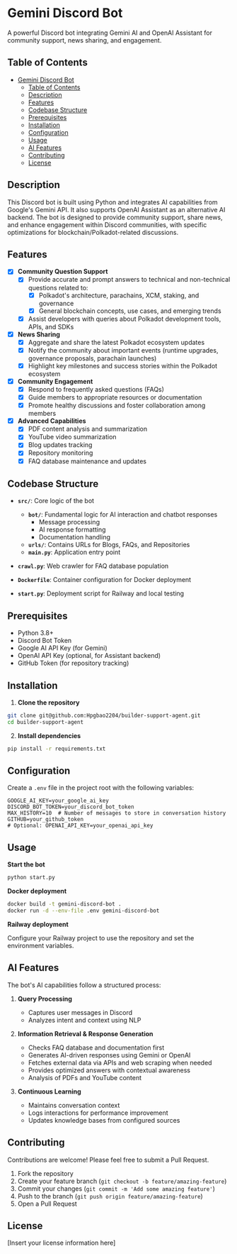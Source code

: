 # Gemini Discord Bot

A powerful Discord bot integrating Gemini AI and OpenAI Assistant for community support, news sharing, and engagement.

## Table of Contents

- [Gemini Discord Bot](#gemini-discord-bot)
  - [Table of Contents](#table-of-contents)
  - [Description](#description)
  - [Features](#features)
  - [Codebase Structure](#codebase-structure)
  - [Prerequisites](#prerequisites)
  - [Installation](#installation)
  - [Configuration](#configuration)
  - [Usage](#usage)
  - [AI Features](#ai-features)
  - [Contributing](#contributing)
  - [License](#license)

## Description

This Discord bot is built using Python and integrates AI capabilities from Google's Gemini API. It also supports OpenAI Assistant as an alternative AI backend. The bot is designed to provide community support, share news, and enhance engagement within Discord communities, with specific optimizations for blockchain/Polkadot-related discussions.

## Features

- [x] **Community Question Support**
  - [x] Provide accurate and prompt answers to technical and non-technical questions related to:
    - [x] Polkadot's architecture, parachains, XCM, staking, and governance
    - [x] General blockchain concepts, use cases, and emerging trends
  - [x] Assist developers with queries about Polkadot development tools, APIs, and SDKs

- [x] **News Sharing**
  - [x] Aggregate and share the latest Polkadot ecosystem updates
  - [x] Notify the community about important events (runtime upgrades, governance proposals, parachain launches)
  - [x] Highlight key milestones and success stories within the Polkadot ecosystem

- [x] **Community Engagement**
  - [x] Respond to frequently asked questions (FAQs)
  - [x] Guide members to appropriate resources or documentation
  - [x] Promote healthy discussions and foster collaboration among members

- [x] **Advanced Capabilities**
  - [x] PDF content analysis and summarization
  - [x] YouTube video summarization
  - [x] Blog updates tracking
  - [x] Repository monitoring
  - [x] FAQ database maintenance and updates

## Codebase Structure

- **`src/`**: Core logic of the bot
  - **`bot/`**: Fundamental logic for AI interaction and chatbot responses
    - Message processing
    - AI response formatting
    - Documentation handling
  - **`urls/`**: Contains URLs for Blogs, FAQs, and Repositories
  - **`main.py`**: Application entry point

- **`crawl.py`**: Web crawler for FAQ database population
- **`Dockerfile`**: Container configuration for Docker deployment
- **`start.py`**: Deployment script for Railway and local testing

## Prerequisites

- Python 3.8+
- Discord Bot Token
- Google AI API Key (for Gemini)
- OpenAI API Key (optional, for Assistant backend)
- GitHub Token (for repository tracking)

## Installation

1. **Clone the repository**

```bash
git clone git@github.com:Hpgbao2204/builder-support-agent.git
cd builder-support-agent
```

2. **Install dependencies**

```bash
pip install -r requirements.txt
```

## Configuration

Create a `.env` file in the project root with the following variables:

```
GOOGLE_AI_KEY=your_google_ai_key
DISCORD_BOT_TOKEN=your_discord_bot_token
MAX_HISTORY=10  # Number of messages to store in conversation history
GITHUB=your_github_token
# Optional: OPENAI_API_KEY=your_openai_api_key
```

## Usage

**Start the bot**

```bash
python start.py
```

**Docker deployment**

```bash
docker build -t gemini-discord-bot .
docker run -d --env-file .env gemini-discord-bot
```

**Railway deployment**

Configure your Railway project to use the repository and set the environment variables.

## AI Features

The bot's AI capabilities follow a structured process:

1. **Query Processing**
   - Captures user messages in Discord
   - Analyzes intent and context using NLP

2. **Information Retrieval & Response Generation**
   - Checks FAQ database and documentation first
   - Generates AI-driven responses using Gemini or OpenAI
   - Fetches external data via APIs and web scraping when needed
   - Provides optimized answers with contextual awareness
   - Analysis of PDFs and YouTube content

3. **Continuous Learning**
   - Maintains conversation context
   - Logs interactions for performance improvement
   - Updates knowledge bases from configured sources

## Contributing

Contributions are welcome! Please feel free to submit a Pull Request.

1. Fork the repository
2. Create your feature branch (`git checkout -b feature/amazing-feature`)
3. Commit your changes (`git commit -m 'Add some amazing feature'`)
4. Push to the branch (`git push origin feature/amazing-feature`)
5. Open a Pull Request

## License

[Insert your license information here]